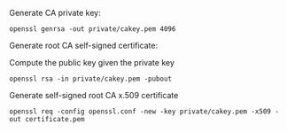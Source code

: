 Generate CA private key:

    openssl genrsa -out private/cakey.pem 4096

Generate root CA self-signed certificate:

Compute the public key given the private key

    openssl rsa -in private/cakey.pem -pubout

Generate self-signed root CA x.509 certificate

    openssl req -config openssl.conf -new -key private/cakey.pem -x509 -out certificate.pem
